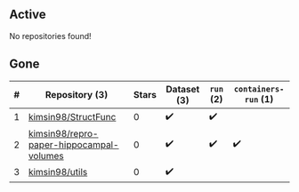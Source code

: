 ## Active
No repositories found!

## Gone
| # | Repository (3) | Stars | Dataset (3) | `run` (2) | `containers-run` (1) |
| --- | --- | --- | --- | --- | --- |
| 1 | [kimsin98/StructFunc](https://github.com/kimsin98/StructFunc) | 0 | :heavy_check_mark: | :heavy_check_mark: |  |
| 2 | [kimsin98/repro-paper-hippocampal-volumes](https://github.com/kimsin98/repro-paper-hippocampal-volumes) | 0 | :heavy_check_mark: | :heavy_check_mark: | :heavy_check_mark: |
| 3 | [kimsin98/utils](https://github.com/kimsin98/utils) | 0 | :heavy_check_mark: |  |  |
